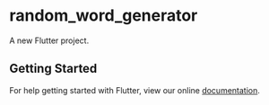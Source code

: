 # random_word_generator

A new Flutter project.

## Getting Started

For help getting started with Flutter, view our online
[documentation](https://flutter.io/).
